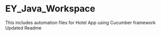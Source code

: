 # EY_Java_Workspace
This includes automation files for Hotel App using Cucumber framework
Updated Readme
